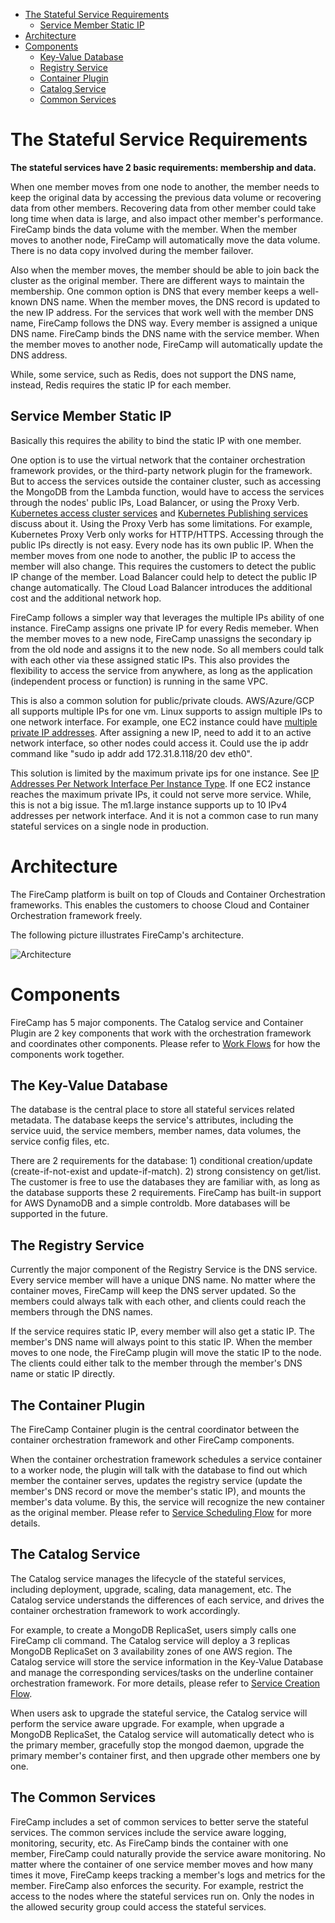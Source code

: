 * [The Stateful Service Requirements](https://github.com/cloudstax/firecamp/tree/master/docs/architect#the-stateful-service-requirements)
  * [Service Member Static IP](https://github.com/cloudstax/firecamp/tree/master/docs/architect#service-member-static-ip)
* [Architecture](https://github.com/cloudstax/firecamp/tree/master/docs/architect#architecture)
* [Components](https://github.com/cloudstax/firecamp/tree/master/docs/architect#components)
  * [Key-Value Database](https://github.com/cloudstax/firecamp/tree/master/docs/architect#the-key-value-database)
  * [Registry Service](https://github.com/cloudstax/firecamp/tree/master/docs/architect#the-registry-service)
  * [Container Plugin](https://github.com/cloudstax/firecamp/tree/master/docs/architect#the-container-plugin)
  * [Catalog Service](https://github.com/cloudstax/firecamp/tree/master/docs/architect#the-catalog-service)
  * [Common Services](https://github.com/cloudstax/firecamp/tree/master/docs/architect#the-common-services)

# The Stateful Service Requirements
**The stateful services have 2 basic requirements: membership and data.**

When one member moves from one node to another, the member needs to keep the original data by accessing the previous data volume or recovering data from other members. Recovering data from other member could take long time when data is large, and also impact other member's performance. FireCamp binds the data volume with the member. When the member moves to another node, FireCamp will automatically move the data volume. There is no data copy involved during the member failover.

Also when the member moves, the member should be able to join back the cluster as the original member. There are different ways to maintain the membership. One common option is DNS that every member keeps a well-known DNS name. When the member moves, the DNS record is updated to the new IP address. For the services that work well with the member DNS name, FireCamp follows the DNS way. Every member is assigned a unique DNS name. FireCamp binds the DNS name with the service member. When the member moves to another node, FireCamp will automatically update the DNS address.

While, some service, such as Redis, does not support the DNS name, instead, Redis requires the static IP for each member.

## Service Member Static IP
Basically this requires the ability to bind the static IP with one member.

One option is to use the virtual network that the container orchestration framework provides, or the third-party network plugin for the framework. But to access the services outside the container cluster, such as accessing the MongoDB from the Lambda function, would have to access the services through the nodes' public IPs, Load Balancer, or using the Proxy Verb. [Kubernetes access cluster services](https://kubernetes.io/docs/tasks/administer-cluster/access-cluster-services/) and [Kubernetes Publishing services](https://kubernetes.io/docs/concepts/services-networking/service/#publishing-services---service-types) discuss about it. Using the Proxy Verb has some limitations. For example, Kubernetes Proxy Verb only works for HTTP/HTTPS. Accessing through the public IPs directly is not easy. Every node has its own public IP. When the member moves from one node to another, the public IP to access the member will also change. This requires the customers to detect the public IP change of the member. Load Balancer could help to detect the public IP change automatically. The Cloud Load Balancer introduces the additional cost and the additional network hop.

FireCamp follows a simpler way that leverages the multiple IPs ability of one instance. FireCamp assigns one private IP for every Redis memeber. When the member moves to a new node, FireCamp unassigns the secondary ip from the old node and assigns it to the new node. So all members could talk with each other via these assigned static IPs. This also provides the flexibility to access the service from anywhere, as long as the application (independent process or function) is running in the same VPC.

This is also a common solution for public/private clouds. AWS/Azure/GCP all supports multiple IPs for one vm. Linux supports to assign multiple IPs to one network interface. For example, one EC2 instance could have [multiple private IP addresses](http://docs.aws.amazon.com/AWSEC2/latest/UserGuide/MultipleIP.html). After assigning a new IP, need to add it to an active network interface, so other nodes could access it. Could use the ip addr command like "sudo ip addr add 172.31.8.118/20 dev eth0".

This solution is limited by the maximum private ips for one instance. See [IP Addresses Per Network Interface Per Instance Type](http://docs.aws.amazon.com/AWSEC2/latest/UserGuide/using-eni.html#AvailableIpPerENI). If one EC2 instance reaches the maximum private IPs, it could not serve more service. While, this is not a big issue. The m1.large instance supports up to 10 IPv4 addresses per network interface. And it is not a common case to run many stateful services on a single node in production.


# Architecture
The FireCamp platform is built on top of Clouds and Container Orchestration frameworks. This enables the customers to choose Cloud and Container Orchestration framework freely.

The following picture illustrates FireCamp's architecture.

![Architecture](https://s3.amazonaws.com/cloudstax/firecamp/docs/arch.png)

# Components
FireCamp has 5 major components. The Catalog service and Container Plugin are 2 key components that work with the orchestration framework and coordinates other components. Please refer to [Work Flows](https://github.com/cloudstax/firecamp/docs/workflows) for how the components work together.

## The Key-Value Database
The database is the central place to store all stateful services related metadata. The database keeps the service's attributes, including the service uuid, the service members, member names, data volumes, the service config files, etc.

There are 2 requirements for the database: 1) conditional creation/update (create-if-not-exist and update-if-match). 2) strong consistency on get/list. The customer is free to use the databases they are familiar with, as long as the database supports these 2 requirements. FireCamp has built-in support for AWS DynamoDB and a simple controldb. More databases will be supported in the future.

## The Registry Service
Currently the major component of the Registry Service is the DNS service. Every service member will have a unique DNS name. No matter where the container moves, FireCamp will keep the DNS server updated. So the members could always talk with each other, and clients could reach the members through the DNS names.

If the service requires static IP, every member will also get a static IP. The member's DNS name will always point to this static IP. When the member moves to one node, the FireCamp plugin will move the static IP to the node. The clients could either talk to the member through the member's DNS name or static IP directly.

## The Container Plugin
The FireCamp Container plugin is the central coordinator between the container orchestration framework and other FireCamp components.

When the container orchestration framework schedules a service container to a worker node, the plugin will talk with the database to find out which member the container serves, updates the registry service (update the member's DNS record or move the member's static IP), and mounts the member's data volume. By this, the service will recognize the new container as the original member. Please refer to [Service Scheduling Flow](https://github.com/cloudstax/firecamp/docs/workflows#service-scheduling-flow) for more details.

## The Catalog Service
The Catalog service manages the lifecycle of the stateful services, including deployment, upgrade, scaling, data management, etc. The Catalog service understands the differences of each service, and drives the container orchestration framework to work accordingly.

For example, to create a MongoDB ReplicaSet, users simply calls one FireCamp cli command. The Catalog service will deploy a 3 replicas MongoDB ReplicaSet on 3 availability zones of one AWS region. The Catalog service will store the service information in the Key-Value Database and manage the corresponding services/tasks on the underline container orchestration framework. For more details, please refer to [Service Creation Flow](https://github.com/cloudstax/firecamp/docs/workflows#service-creation-flow).

When users ask to upgrade the stateful service, the Catalog service will perform the service aware upgrade. For example, when upgrade a MongoDB ReplicaSet, the Catalog service will automatically detect who is the primary member, gracefully stop the mongod daemon, upgrade the primary member's container first, and then upgrade other members one by one.

## The Common Services
FireCamp includes a set of common services to better serve the stateful services. The common services include the service aware logging, monitoring, security, etc. As FireCamp binds the container with one member, FireCamp could naturally provide the service aware monitoring. No matter where the container of one service member moves and how many times it move, FireCamp keeps tracking a member's logs and metrics for the member. FireCamp also enforces the security. For example, restrict the access to the nodes where the stateful services run on. Only the nodes in the allowed security group could access the stateful services.

